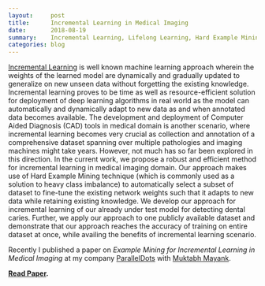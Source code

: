 ```yaml
---
layout:     post
title:      Incremental Learning in Medical Imaging
date:       2018-08-19
summary:    Incremental Learning, Lifelong Learning, Hard Example Mining, Convolutional Neural Network
categories: blog
---
```


[Incremental Learning](https://en.wikipedia.org/wiki/Incremental_learning) is well known machine learning approach wherein the weights of the learned model are dynamically and gradually updated to generalize on new unseen data without forgetting the existing knowledge. Incremental learning proves to be time as well as resource-efficient solution for deployment of deep learning algorithms in real world as the model can automatically and dynamically adapt to new data as and when annotated data becomes available. The development and deployment of Computer Aided Diagnosis (CAD) tools in medical domain is another scenario, where incremental learning becomes very crucial as collection and annotation of a comprehensive dataset spanning over multiple pathologies and imaging machines might take years. However, not much has so far been explored in this direction. In the current work, we propose a robust and efficient method for incremental learning in medical imaging domain. Our approach makes use of Hard Example Mining technique (which is commonly used as a solution to heavy class imbalance) to automatically select a subset of dataset to fine-tune the existing network weights such that it adapts to new data while retaining existing knowledge. We develop our approach for incremental learning of our already under test model for detecting dental caries. Further, we apply our approach to one publicly available dataset and demonstrate that our approach reaches the accuracy of training on entire dataset at once, while availing the benefits of incremental learning scenario.

Recently I published a paper on *Example Mining for Incremental Learning in Medical Imaging* at my company [ParallelDots](https://paralleldots.xyz/) with [Muktabh Mayank](https://www.quora.com/profile/Muktabh-Mayank).

**[Read Paper](https://arxiv.org/abs/1807.08942?context=cs).**
